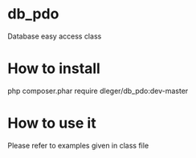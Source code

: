 # db_pdo
Database easy access class

# How to install
  php composer.phar require dleger/db_pdo:dev-master

# How to use it
  Please refer to examples given in class file
